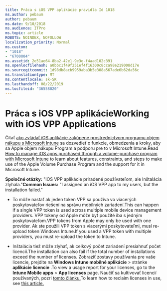 ```yaml
---
title: Práca s iOS VPP aplikácie pravidla Id 1018
ms.author: pebaum
author: pebaum
ms.date: 9/10/2018
ms.audience: ITPro
ms.topic: article
ROBOTS: NOINDEX, NOFOLLOW
localization_priority: Normal
ms.custom:
- "1018"
- "6700004"
ms.assetid: 2e51ae64-8ba2-42e1-9e3e-f4aad102c391
ms.openlocfilehash: a0bbc1f49f251ef4f16300c8cca98e219008d17e
ms.sourcegitcommit: 1d98db8acb9959aba3b5e308a567ade6b62da56c
ms.translationtype: MT
ms.contentlocale: sk-SK
ms.lasthandoff: 08/22/2019
ms.locfileid: "36558020"
---
```

# <a name="working-with-ios-vpp-applications"></a><span data-ttu-id="1e342-102">Práca s iOS VPP aplikácie</span><span class="sxs-lookup"><span data-stu-id="1e342-102">Working with iOS VPP Applications</span></span>

<span data-ttu-id="1e342-103">Čítať [ako zvládať iOS aplikácie zakúpené prostredníctvom programu objem nákupu s Microsoft Intune](https://docs.microsoft.com/intune/vpp-apps-ios) sa dozvedieť o funkcie, obmedzenia a kroky, aby sa Apple objem nákupu Program a podporu pre to v Microsoft Intune.</span><span class="sxs-lookup"><span data-stu-id="1e342-103">Read [How to manage iOS apps purchased through a volume-purchase program with Microsoft Intune](https://docs.microsoft.com/intune/vpp-apps-ios) to learn about features, constraints, and steps to make use of the Apple Volume Purchase Program and the support for it in Microsoft Intune.</span></span>
  
 <span data-ttu-id="1e342-104">**Spoločné otázky:** "IOS VPP aplikácie priradené používateľom, ale Inštalácia zlyhala."</span><span class="sxs-lookup"><span data-stu-id="1e342-104">**Common Issues:** "I assigned an iOS VPP app to my users, but the installation failed."</span></span>
  
- <span data-ttu-id="1e342-105">To môže nastať ak jeden token VPP sa používa vo viacerých poskytovateľov riešení na správu mobilných zariadení.</span><span class="sxs-lookup"><span data-stu-id="1e342-105">This can happen if a single VPP token is used across multiple mobile device management providers.</span></span> <span data-ttu-id="1e342-106">VPP tokeny od Apple môže byť použité iba s jedným poskytovateľom.</span><span class="sxs-lookup"><span data-stu-id="1e342-106">VPP tokens from Apple may only be used with one provider.</span></span> <span data-ttu-id="1e342-107">Ak ste použili VPP token s viacerými poskytovateľmi, musí re-upload token Windows Intune.</span><span class="sxs-lookup"><span data-stu-id="1e342-107">If you used a VPP token with multiple providers, you must re-upload the token to Intune.</span></span>

- <span data-ttu-id="1e342-108">Inštalácia tiež môže zlyhať, ak celkový počet zariadení presiahnuť počet licencií.</span><span class="sxs-lookup"><span data-stu-id="1e342-108">The installation can also fail if the total number of installations exceed the number of licenses.</span></span> <span data-ttu-id="1e342-109">Zobraziť zostavy používania pre vaše licencie, prejdite na **Windows Intune mobilné aplikácie** \> stránke **aplikácie licencie** .</span><span class="sxs-lookup"><span data-stu-id="1e342-109">To view a usage report for your licenses, go to the **Intune Mobile apps** \> **App licenses** page.</span></span> <span data-ttu-id="1e342-110">Naučiť sa kultivovať licencií používaných, pozri [tomto článku.](https://docs.microsoft.com/intune/vpp-apps-ios#revoking-app-licenses-and-deleting-tokens)</span><span class="sxs-lookup"><span data-stu-id="1e342-110">To learn how to reclaim licenses in use, see [this article.](https://docs.microsoft.com/intune/vpp-apps-ios#revoking-app-licenses-and-deleting-tokens)</span></span>
